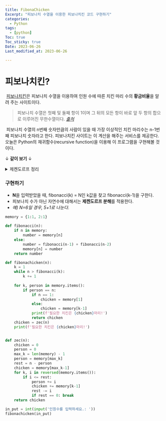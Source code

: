 ```yaml
---
title: FibonaChicken
Excerpt: "피보나치 수열을 이용한 피보나치킨 코드 구현하기"
categories:
  - Python
tags:
  - [python]
Toc: true
Toc_sticky: true
Date: 2023-06-26
Last_modified_at: 2023-06-26

---
```


# 피보나치킨?

​	[피보나치킨](https://your-calculator.com/life/food/fibonacci-chicken)은 피보나치 수열을 이용하여 인원 수에 따른 치킨 마리 수의 **황금비율**을 알려 주는 사이트이다. 

> 피보나치 수열은 첫째 및 둘째 항이 1이며 그 뒤의 모든 항이 바로 앞 두 항의 합으로 이루어진 무한수열이다. <cite>[출처](https://ko.wikipedia.org/wiki/%ED%94%BC%EB%B3%B4%EB%82%98%EC%B9%98_%EC%88%98)</cite>

​	피보나치 수열의 n번째 숫자만큼의 사람이 있을 때 가장 이상적인 치킨 마리수는 n-1번째 피보나치 숫자라고 한다. 피보나치킨 사이트는 이 계산을 해주는 서비스를 제공한다. 오늘은 Python의 재귀함수(recursive function)을 이용해 이 프로그램을 구현해볼 것이다.

↓ **같이 보기** ↓

<details>
  <summary>제켄도르프 정리</summary>
  <div markdown="1">
    제켄도르프 정리는 '모든 자연수는 연속하지 않는 피보나치의 합으로 표현할 수 있고, 그 합의 표현은 유일하다'는 정리이다. 몇 개의 자연수로 예를 들면,
    1 = 1
    2 = 2
    3 = 3
    4 = 3 + 1
    5 = 5
    6 = 5 + 1
    7 = 5 + 2
    8 = 8
    9 = 8 + 1
    ...
    이렇게 모든 자연수에서 성립한다.
  </div>
</details>

### 구현하기

- **N**을 입력받았을 때, fibonacci(k) = N인 k값을 찾고 fibonacci(k-1)을 구한다.
- 피보나치 수가 아닌 자연수에 대해서는 **제켄도르프 분해**를 적용한다.
- *예) N=6일 경우, 5+1로 나눈다.*

```python
memory = {1:1, 2:1}
  
def fibonacci(n):
    if n in memory:
        number = memory[n]
    else:
        number = fibonacci(n-1) + fibonacci(n-2)
        memory[n] = number
    return number

def fibonachicken(n):
    k = 1
    while n > fibonacci(k):
        k += 1
  
    for k, person in memory.items():
        if person == n:
            if n == 1:
                chicken = memory[1]
            else:
                chicken = memory[k-1]
            print(f'필요한 치킨은 {chicken}마리!')
            return chicken
    chicken = zec(n)
    print(f'필요한 치킨은 {chicken}마리!')


def zec(n):
    chicken = 0
    person = 0
    max_k = len(memory) - 1
    person = memory[max_k]
    rest = n - person
    chicken = memory[max_k-1]
    for k, i in reversed(memory.items()):
        if i <= rest:
            person += i
            chicken += memory[k-1]
            rest -= i
            if rest == 0: break
    return chicken

in_put = int(input('인원수를 입력하세요.: '))
fibonachicken(in_put)
```

